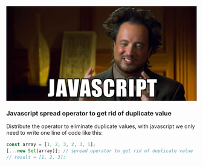 <img src="../assets/spread-operator-to-get-rid-of-duplicate-value.png" alt="Thumbnail of content" align="center">

### Javascript spread operator to get rid of duplicate value

Distribute the operator to eliminate duplicate values, with javascript we only need to write one line of code like this:

```javascript
const array = [1, 2, 3, 2, 3, 1];
[...new Set(array)]; // spread operator to get rid of duplicate value
// result = [1, 2, 3];
```

